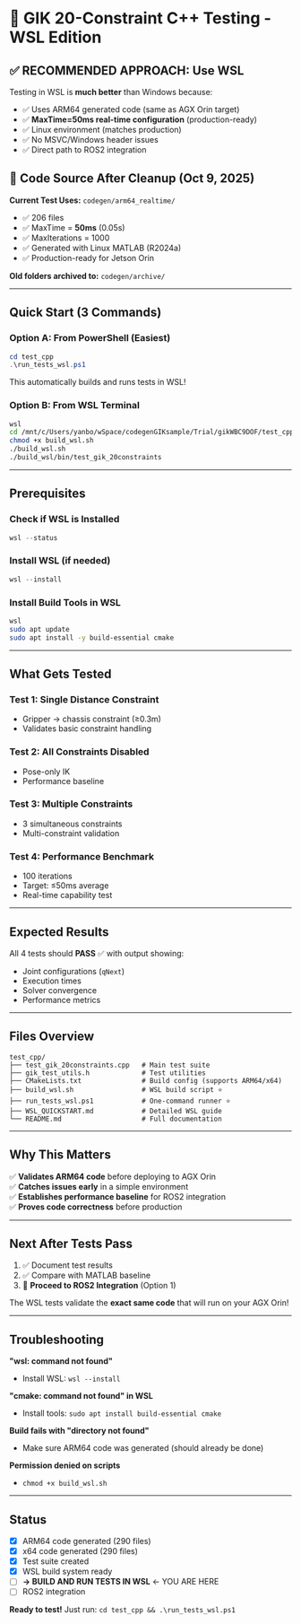 # 🚀 GIK 20-Constraint C++ Testing - WSL Edition

## ✅ **RECOMMENDED APPROACH: Use WSL**

Testing in WSL is **much better** than Windows because:
- ✅ Uses ARM64 generated code (same as AGX Orin target)
- ✅ **MaxTime=50ms real-time configuration** (production-ready)
- ✅ Linux environment (matches production)
- ✅ No MSVC/Windows header issues
- ✅ Direct path to ROS2 integration

## 📁 **Code Source After Cleanup (Oct 9, 2025)**

**Current Test Uses:** `codegen/arm64_realtime/`
- ✅ 206 files
- ✅ MaxTime = **50ms** (0.05s)
- ✅ MaxIterations = 1000
- ✅ Generated with Linux MATLAB (R2024a)
- ✅ Production-ready for Jetson Orin

**Old folders archived to:** `codegen/archive/`

---

## Quick Start (3 Commands)

### Option A: From PowerShell (Easiest)
```powershell
cd test_cpp
.\run_tests_wsl.ps1
```
This automatically builds and runs tests in WSL!

### Option B: From WSL Terminal
```bash
wsl
cd /mnt/c/Users/yanbo/wSpace/codegenGIKsample/Trial/gikWBC9DOF/test_cpp
chmod +x build_wsl.sh
./build_wsl.sh
./build_wsl/bin/test_gik_20constraints
```

---

## Prerequisites

### Check if WSL is Installed
```powershell
wsl --status
```

### Install WSL (if needed)
```powershell
wsl --install
```

### Install Build Tools in WSL
```bash
wsl
sudo apt update
sudo apt install -y build-essential cmake
```

---

## What Gets Tested

### Test 1: Single Distance Constraint
- Gripper → chassis constraint (≥0.3m)
- Validates basic constraint handling

### Test 2: All Constraints Disabled  
- Pose-only IK
- Performance baseline

### Test 3: Multiple Constraints
- 3 simultaneous constraints
- Multi-constraint validation

### Test 4: Performance Benchmark
- 100 iterations
- Target: ≤50ms average
- Real-time capability test

---

## Expected Results

All 4 tests should **PASS** ✅ with output showing:
- Joint configurations (`qNext`)
- Execution times
- Solver convergence
- Performance metrics

---

## Files Overview

```
test_cpp/
├── test_gik_20constraints.cpp   # Main test suite
├── gik_test_utils.h             # Test utilities
├── CMakeLists.txt               # Build config (supports ARM64/x64)
├── build_wsl.sh                 # WSL build script ⭐
├── run_tests_wsl.ps1            # One-command runner ⭐
├── WSL_QUICKSTART.md            # Detailed WSL guide
└── README.md                    # Full documentation
```

---

## Why This Matters

✅ **Validates ARM64 code** before deploying to AGX Orin  
✅ **Catches issues early** in a simple environment  
✅ **Establishes performance baseline** for ROS2 integration  
✅ **Proves code correctness** before production

---

## Next After Tests Pass

1. ✅ Document test results
2. ✅ Compare with MATLAB baseline
3. 🚀 **Proceed to ROS2 Integration** (Option 1)

The WSL tests validate the **exact same code** that will run on your AGX Orin!

---

## Troubleshooting

**"wsl: command not found"**
- Install WSL: `wsl --install`

**"cmake: command not found" in WSL**
- Install tools: `sudo apt install build-essential cmake`

**Build fails with "directory not found"**
- Make sure ARM64 code was generated (should already be done)

**Permission denied on scripts**
- `chmod +x build_wsl.sh`

---

## Status

- [x] ARM64 code generated (290 files)
- [x] x64 code generated (290 files)  
- [x] Test suite created
- [x] WSL build system ready
- [ ] **→ BUILD AND RUN TESTS IN WSL** ← YOU ARE HERE
- [ ] ROS2 integration

**Ready to test!** Just run: `cd test_cpp && .\run_tests_wsl.ps1`
